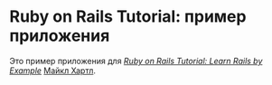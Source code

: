 # Ruby on Rails Tutorial: пример приложения

Это пример приложения для
[*Ruby on Rails Tutorial: Learn Rails by Example*](http://railstutorial.org/)
[Майкл Хартл](http://michaelhartl.com/).
